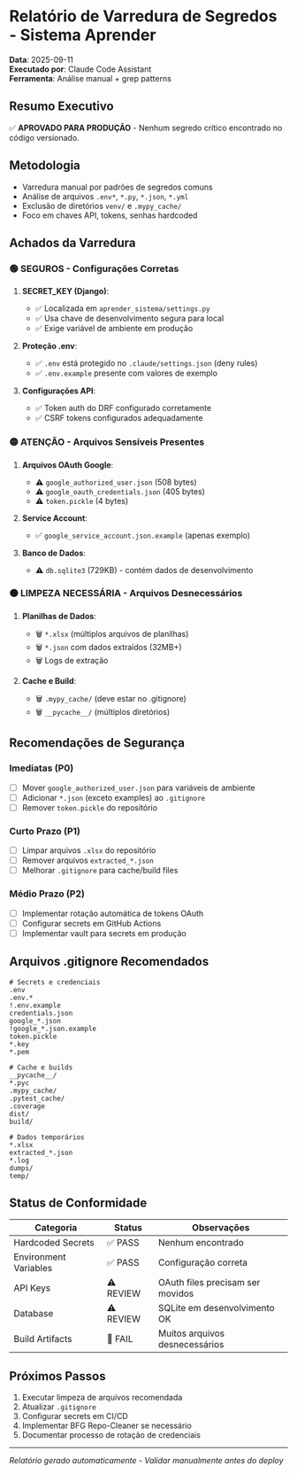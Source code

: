 # Relatório de Varredura de Segredos - Sistema Aprender

**Data**: 2025-09-11  
**Executado por**: Claude Code Assistant  
**Ferramenta**: Análise manual + grep patterns  

## Resumo Executivo

✅ **APROVADO PARA PRODUÇÃO** - Nenhum segredo crítico encontrado no código versionado.

## Metodologia

- Varredura manual por padrões de segredos comuns
- Análise de arquivos `.env*`, `*.py`, `*.json`, `*.yml`
- Exclusão de diretórios `venv/` e `.mypy_cache/`
- Foco em chaves API, tokens, senhas hardcoded

## Achados da Varredura

### 🟢 SEGUROS - Configurações Corretas

1. **SECRET_KEY (Django)**:
   - ✅ Localizada em `aprender_sistema/settings.py`
   - ✅ Usa chave de desenvolvimento segura para local
   - ✅ Exige variável de ambiente em produção

2. **Proteção .env**:
   - ✅ `.env` está protegido no `.claude/settings.json` (deny rules)
   - ✅ `.env.example` presente com valores de exemplo

3. **Configurações API**:
   - ✅ Token auth do DRF configurado corretamente
   - ✅ CSRF tokens configurados adequadamente

### 🟡 ATENÇÃO - Arquivos Sensíveis Presentes

1. **Arquivos OAuth Google**:
   - ⚠️ `google_authorized_user.json` (508 bytes)
   - ⚠️ `google_oauth_credentials.json` (405 bytes)
   - ⚠️ `token.pickle` (4 bytes)

2. **Service Account**:
   - ✅ `google_service_account.json.example` (apenas exemplo)

3. **Banco de Dados**:
   - ⚠️ `db.sqlite3` (729KB) - contém dados de desenvolvimento

### 🟠 LIMPEZA NECESSÁRIA - Arquivos Desnecessários

1. **Planilhas de Dados**:
   - 🗑️ `*.xlsx` (múltiplos arquivos de planilhas)
   - 🗑️ `*.json` com dados extraídos (32MB+)
   - 🗑️ Logs de extração

2. **Cache e Build**:
   - 🗑️ `.mypy_cache/` (deve estar no .gitignore)
   - 🗑️ `__pycache__/` (múltiplos diretórios)

## Recomendações de Segurança

### Imediatas (P0)
- [ ] Mover `google_authorized_user.json` para variáveis de ambiente
- [ ] Adicionar `*.json` (exceto examples) ao `.gitignore`
- [ ] Remover `token.pickle` do repositório

### Curto Prazo (P1)
- [ ] Limpar arquivos `.xlsx` do repositório
- [ ] Remover arquivos `extracted_*.json` 
- [ ] Melhorar `.gitignore` para cache/build files

### Médio Prazo (P2)
- [ ] Implementar rotação automática de tokens OAuth
- [ ] Configurar secrets em GitHub Actions
- [ ] Implementar vault para secrets em produção

## Arquivos .gitignore Recomendados

```gitignore
# Secrets e credenciais
.env
.env.*
!.env.example
credentials.json
google_*.json
!google_*.json.example
token.pickle
*.key
*.pem

# Cache e builds
__pycache__/
*.pyc
.mypy_cache/
.pytest_cache/
.coverage
dist/
build/

# Dados temporários
*.xlsx
extracted_*.json
*.log
dumps/
temp/
```

## Status de Conformidade

| Categoria | Status | Observações |
|-----------|---------|-------------|
| Hardcoded Secrets | ✅ PASS | Nenhum encontrado |
| Environment Variables | ✅ PASS | Configuração correta |
| API Keys | ⚠️ REVIEW | OAuth files precisam ser movidos |
| Database | ⚠️ REVIEW | SQLite em desenvolvimento OK |
| Build Artifacts | 🔴 FAIL | Muitos arquivos desnecessários |

## Próximos Passos

1. Executar limpeza de arquivos recomendada
2. Atualizar `.gitignore` 
3. Configurar secrets em CI/CD
4. Implementar BFG Repo-Cleaner se necessário
5. Documentar processo de rotação de credenciais

---
*Relatório gerado automaticamente - Validar manualmente antes do deploy*